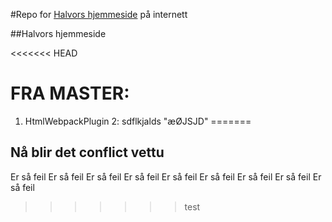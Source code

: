 #Repo for [Halvors hjemmeside](https://ronneseth.no) på internett

##Halvors hjemmeside

<<<<<<< HEAD

# FRA MASTER:
1. HtmlWebpackPlugin
2: sdflkjalds
"æØJSJD"
=======
## Nå blir det conflict vettu

Er så feil
Er så feil
Er så feil
Er så feil
Er så feil
Er så feil
Er så feil
Er så feil
Er så feil
>>>>>>> test
